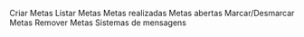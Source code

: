 Criar Metas
Listar Metas
    Metas realizadas
    Metas abertas
Marcar/Desmarcar Metas
Remover Metas
Sistemas de mensagens